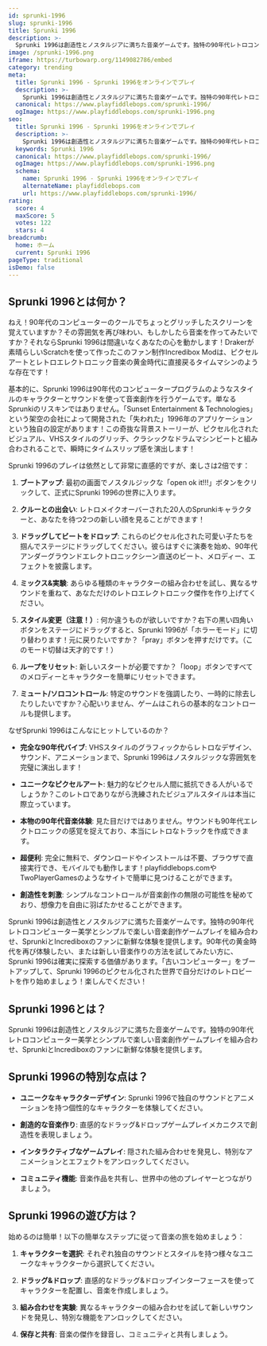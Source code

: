 ```yaml
---
id: sprunki-1996
slug: sprunki-1996
title: Sprunki 1996
description: >-
  Sprunki 1996は創造性とノスタルジアに満ちた音楽ゲームです。独特の90年代レトロコンピューター美学とシンプルで楽しい音楽創作ゲームプレイを組み合わせ、SprunkiとIncrediboxのファンに新鮮な体験を提供します。
image: /sprunki-1996.png
iframe: https://turbowarp.org/1149082786/embed
category: trending
meta:
  title: Sprunki 1996 - Sprunki 1996をオンラインでプレイ
  description: >-
    Sprunki 1996は創造性とノスタルジアに満ちた音楽ゲームです。独特の90年代レトロコンピューター美学とシンプルで楽しい音楽創作ゲームプレイを組み合わせ、SprunkiとIncrediboxのファンに新鮮な体験を提供します。
  canonical: https://www.playfiddlebops.com/sprunki-1996/
  ogImage: https://www.playfiddlebops.com/sprunki-1996.png
seo:
  title: Sprunki 1996 - Sprunki 1996をオンラインでプレイ
  description: >-
    Sprunki 1996は創造性とノスタルジアに満ちた音楽ゲームです。独特の90年代レトロコンピューター美学とシンプルで楽しい音楽創作ゲームプレイを組み合わせ、SprunkiとIncrediboxのファンに新鮮な体験を提供します。
  keywords: Sprunki 1996
  canonical: https://www.playfiddlebops.com/sprunki-1996/
  ogImage: https://www.playfiddlebops.com/sprunki-1996.png
  schema:
    name: Sprunki 1996 - Sprunki 1996をオンラインでプレイ
    alternateName: playfiddlebops.com
    url: https://www.playfiddlebops.com/sprunki-1996/
rating:
  score: 4
  maxScore: 5
  votes: 122
  stars: 4
breadcrumb:
  home: ホーム
  current: Sprunki 1996
pageType: traditional
isDemo: false
---
```


## Sprunki 1996とは何か？

ねえ！90年代のコンピューターのクールでちょっとグリッチしたスクリーンを覚えていますか？その雰囲気を再び味わい、もしかしたら音楽を作ってみたいですか？それならSprunki 1996は間違いなくあなたの心を動かします！Drakerが素晴らしいScratchを使って作ったこのファン制作Incredibox Modは、ピクセルアートとレトロエレクトロニック音楽の黄金時代に直接戻るタイムマシンのような存在です！

基本的に、Sprunki 1996は90年代のコンピュータープログラムのようなスタイルのキャラクターとサウンドを使って音楽創作を行うゲームです。単なるSprunkiのリスキンではありません。「Sunset Entertainment & Technologies」という架空の会社によって開発された「失われた」1996年のアプリケーションという独自の設定があります！この奇抜な背景ストーリーが、ピクセル化されたビジュアル、VHSスタイルのグリッチ、クラシックなドラムマシンビートと組み合わされることで、瞬時にタイムスリップ感を演出します！

Sprunki 1996のプレイは依然として非常に直感的ですが、楽しさは2倍です：

1. **ブートアップ**: 最初の画面でノスタルジックな「open ok it!!!」ボタンをクリックして、正式にSprunki 1996の世界に入ります。

1. **クルーとの出会い**: レトロメイクオーバーされた20人のSprunkiキャラクターと、あなたを待つ2つの新しい顔を見ることができます！

1. **ドラッグしてビートをドロップ**: これらのピクセル化された可愛い子たちを掴んでステージにドラッグしてください。彼らはすぐに演奏を始め、90年代アンダーグラウンドエレクトロニックシーン直送のビート、メロディー、エフェクトを披露します。

1. **ミックス&実験**: あらゆる種類のキャラクターの組み合わせを試し、異なるサウンドを重ねて、あなただけのレトロエレクトロニック傑作を作り上げてください。

1. **スタイル変更（注意！）**: 何か違うものが欲しいですか？右下の黒い四角いボタンをステージにドラッグすると、Sprunki 1996が「ホラーモード」に切り替わります！元に戻りたいですか？「pray」ボタンを押すだけです。（このモード切替は天才的です！）

1. **ループをリセット**: 新しいスタートが必要ですか？「loop」ボタンですべてのメロディーとキャラクターを簡単にリセットできます。

1. **ミュート/ソロコントロール**: 特定のサウンドを強調したり、一時的に除去したりしたいですか？心配いりません、ゲームはこれらの基本的なコントロールも提供します。

なぜSprunki 1996はこんなにヒットしているのか？

- **完全な90年代バイブ**: VHSスタイルのグラフィックからレトロなデザイン、サウンド、アニメーションまで、Sprunki 1996はノスタルジックな雰囲気を完璧に演出します！

- **ユニークなピクセルアート**: 魅力的なピクセル人間に抵抗できる人がいるでしょうか？このレトロでありながら洗練されたビジュアルスタイルは本当に際立っています。

- **本物の90年代音楽体験**: 見た目だけではありません。サウンドも90年代エレクトロニックの感覚を捉えており、本当にレトロなトラックを作成できます。

- **超便利**: 完全に無料で、ダウンロードやインストールは不要、ブラウザで直接実行でき、モバイルでも動作します！playfiddlebops.comやTwoPlayerGamesのようなサイトで簡単に見つけることができます。

- **創造性を刺激**: シンプルなコントロールが音楽創作の無限の可能性を秘めており、想像力を自由に羽ばたかせることができます。

Sprunki 1996は創造性とノスタルジアに満ちた音楽ゲームです。独特の90年代レトロコンピューター美学とシンプルで楽しい音楽創作ゲームプレイを組み合わせ、SprunkiとIncrediboxのファンに新鮮な体験を提供します。90年代の黄金時代を再び体験したい、または新しい音楽作りの方法を試してみたい方に、Sprunki 1996は確実に探索する価値があります。「古いコンピューター」をブートアップして、Sprunki 1996のピクセル化された世界で自分だけのレトロビートを作り始めましょう！楽しんでください！

## Sprunki 1996とは？

Sprunki 1996は創造性とノスタルジアに満ちた音楽ゲームです。独特の90年代レトロコンピューター美学とシンプルで楽しい音楽創作ゲームプレイを組み合わせ、SprunkiとIncrediboxのファンに新鮮な体験を提供します。

## Sprunki 1996の特別な点は？

- **ユニークなキャラクターデザイン**: Sprunki 1996で独自のサウンドとアニメーションを持つ個性的なキャラクターを体験してください。

- **創造的な音楽作り**: 直感的なドラッグ&ドロップゲームプレイメカニクスで創造性を表現しましょう。

- **インタラクティブなゲームプレイ**: 隠された組み合わせを発見し、特別なアニメーションとエフェクトをアンロックしてください。

- **コミュニティ機能**: 音楽作品を共有し、世界中の他のプレイヤーとつながりましょう。

## Sprunki 1996の遊び方は？

始めるのは簡単！以下の簡単なステップに従って音楽の旅を始めましょう：

1. **キャラクターを選択**: それぞれ独自のサウンドとスタイルを持つ様々なユニークなキャラクターから選択してください。

1. **ドラッグ&ドロップ**: 直感的なドラッグ&ドロップインターフェースを使ってキャラクターを配置し、音楽を作成しましょう。

1. **組み合わせを実験**: 異なるキャラクターの組み合わせを試して新しいサウンドを発見し、特別な機能をアンロックしてください。

1. **保存と共有**: 音楽の傑作を録音し、コミュニティと共有しましょう。